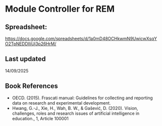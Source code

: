 # Module Controller for REM

## Spreadsheet:
https://docs.google.com/spreadsheets/d/1a0mD48OCHkwmN9UwicwXsqYO2TpNEDDIIiUj3p26HrM/

## Last updated
14/09/2025

## Book References
- OECD. (2015). Frascati manual: Guidelines for collecting and reporting data on research and experimental development.
- Hwang, G.-J., Xie, H., Wah, B. W., & Gašević, D. (2020). Vision, challenges, roles and research issues of artificial intelligence in education., 1, Article 100001